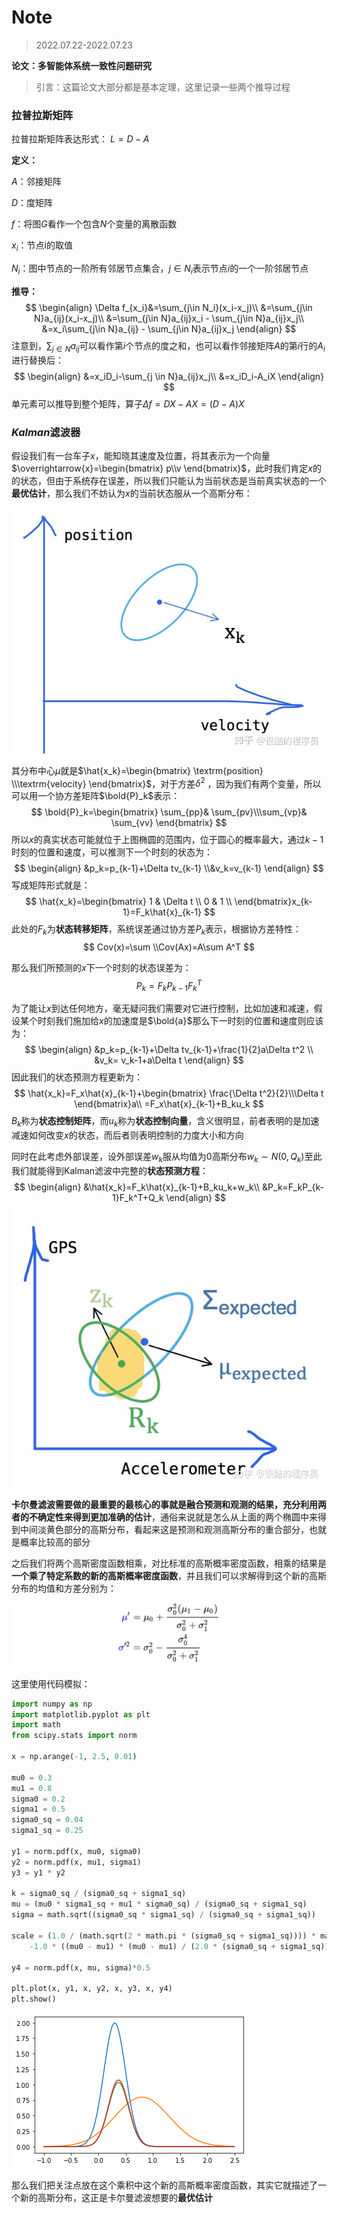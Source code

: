 # Note

> 2022.07.22-2022.07.23

**论文：多智能体系统一致性问题研究**

> 引言：这篇论文大部分都是基本定理，这里记录一些两个推导过程

### 拉普拉斯矩阵

拉普拉斯矩阵表达形式： $L=D-A$

**定义：**

$A$：邻接矩阵

$D$：度矩阵

$f$：将图$G$看作一个包含$N$个变量的离散函数

$x_i$：节点i的取值

$N_i$：图中节点的一阶所有邻居节点集合，$j\in N_i$表示节点$i$的一个一阶邻居节点

**推导：**
$$
\begin{align}
\Delta f_{x_i}&=\sum_{j\in N_i}(x_i-x_j)\\
&=\sum_{j\in N}a_{ij}(x_i-x_j)\\
&=\sum_{j\in N}a_{ij}x_i - \sum_{j\in N}a_{ij}x_j\\
&=x_i\sum_{j\in N}a_{ij} - \sum_{j\in N}a_{ij}x_j
\end{align}
$$
注意到，$\sum_{j\in N}a_{ij}$可以看作第$i$个节点的度之和，也可以看作邻接矩阵$A$的第$i$行的$A_i$进行替换后：
$$
\begin{align}
&=x_iD_i-\sum_{j \in N}a_{ij}x_j\\
&=x_iD_i-A_iX
\end{align}
$$
单元素可以推导到整个矩阵，算子$\Delta f = DX-AX=(D-A)X$

### $Kalman$滤波器

假设我们有一台车子$x$，能知晓其速度及位置，将其表示为一个向量$\overrightarrow{x}=\begin{bmatrix}
 p\\v \end{bmatrix}$，此时我们肯定$x$的的状态，但由于系统存在误差，所以我们只能认为当前状态是当前真实状态的一个**最优估计**，那么我们不妨认为$x$的当前状态服从一个高斯分布：

![img](Note.assets/v2-980386e6b5d3d48707dd719b006b5689_720w.jpg)

其分布中心$μ$就是$\hat{x_k}=\begin{bmatrix}
\textrm{position} \\\textrm{velocity}
\end{bmatrix}$，对于方差$\delta^2$ ，因为我们有两个变量，所以可以用一个协方差矩阵$\bold{P}_k$表示：
$$
\bold{P}_k=\begin{bmatrix}
\sum_{pp}& \sum_{pv}\\\sum_{vp}& \sum_{vv}
\end{bmatrix}
$$
所以$x$的真实状态可能就位于上图椭圆的范围内，位于圆心的概率最大，通过$k-1$时刻的位置和速度，可以推测下一个时刻的状态为：
$$
\begin{align}
&p_k=p_{k-1}+\Delta tv_{k-1}
\\&v_k=v_{k-1}
\end{align}
$$
写成矩阵形式就是：
$$
\hat{x_k}=\begin{bmatrix}
1 & \Delta t \\ 
0 & 1 \\ 
\end{bmatrix}x_{k-1}=F_k\hat{x}_{k-1}
$$
此处的$F_k$为**状态转移矩阵**，系统误差通过协方差$P_k$表示，根据协方差特性：
$$
Cov(x)=\sum
\\Cov(Ax)=A\sum A^T
$$


那么我们所预测的$x$下一个时刻的状态误差为：
$$
P_k=F_kP_{k-1}F^T_{k}
$$


为了能让$x$到达任何地方，毫无疑问我们需要对它进行控制，比如加速和减速，假设某个时刻我们施加给$x$的加速度是$\bold{a}$那么下一时刻的位置和速度则应该为：
$$
\begin{align}
&p_k=p_{k-1}+\Delta tv_{k-1}+\frac{1}{2}a\Delta t^2
\\
&v_k= v_k-1+a\Delta t
\end{align}
$$
因此我们的状态预测方程更新为：
$$
\hat{x_k}=F_x\hat{x}_{k-1}+\begin{bmatrix}
\frac{\Delta t^2}{2}\\\Delta t
\end{bmatrix}a\\
=F_x\hat{x}_{k-1}+B_ku_k
$$
$B_k$称为**状态控制矩阵**，而$u_k$称为**状态控制向量**，含义很明显，前者表明的是加速减速如何改变$x$的状态，而后者则表明控制的力度大小和方向

同时在此考虑外部误差，设外部误差$w_k$服从均值为0高斯分布$w_k \sim N(0,Q_k)$至此我们就能得到Kalman滤波中完整的**状态预测方程**：
$$
\begin{align}
&\hat{x_k}=F_k\hat{x}_{k-1}+B_ku_k+w_k\\
&P_k=F_kP_{k-1}F_k^T+Q_k
\end{align}
$$
![img](Note.assets/v2-04a2a817c9a0bbbea75b7c0395a9b92d_720w.jpg)

**卡尔曼滤波需要做的最重要的最核心的事就是融合预测和观测的结果，充分利用两者的不确定性来得到更加准确的估计**，通俗来说就是怎么从上面的两个椭圆中来得到中间淡黄色部分的高斯分布，看起来这是预测和观测高斯分布的重合部分，也就是概率比较高的部分

之后我们将两个高斯密度函数相乘，对比标准的高斯概率密度函数，相乘的结果是**一个乘了特定系数的新的高斯概率密度函数**，并且我们可以求解得到这个新的高斯分布的均值和方差分别为：

![[公式]](Note.assets/16586475460809.svg)

这里使用代码模拟：

```python
import numpy as np
import matplotlib.pyplot as plt
import math
from scipy.stats import norm

x = np.arange(-1, 2.5, 0.01)

mu0 = 0.3
mu1 = 0.8
sigma0 = 0.2
sigma1 = 0.5
sigma0_sq = 0.04
sigma1_sq = 0.25

y1 = norm.pdf(x, mu0, sigma0)
y2 = norm.pdf(x, mu1, sigma1)
y3 = y1 * y2

k = sigma0_sq / (sigma0_sq + sigma1_sq)
mu = (mu0 * sigma1_sq + mu1 * sigma0_sq) / (sigma0_sq + sigma1_sq)
sigma = math.sqrt((sigma0_sq * sigma1_sq) / (sigma0_sq + sigma1_sq))

scale = (1.0 / (math.sqrt(2 * math.pi * (sigma0_sq + sigma1_sq)))) * math.exp(
    -1.0 * ((mu0 - mu1) * (mu0 - mu1) / (2.0 * (sigma0_sq + sigma1_sq))))

y4 = norm.pdf(x, mu, sigma)*0.5

plt.plot(x, y1, x, y2, x, y3, x, y4)
plt.show()
```

![image-20220724154910473](Note.assets/image-20220724154910473.png)

那么我们把关注点放在这个乘积中这个新的高斯概率密度函数，其实它就描述了一个新的高斯分布，这正是卡尔曼滤波想要的**最优估计**

